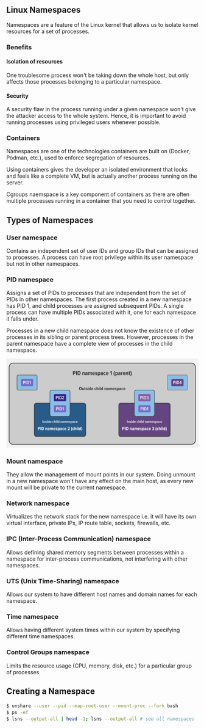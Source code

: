 ## Linux Namespaces

Namespaces are a feature of the Linux kernel that allows us to isolate kernel resources for a set of processes.

### Benefits

#### Isolation of resources

One troublesome process won't be taking down the whole host, but only affects those processes belonging to a particular namespace.

#### Security

A security flaw in the process running under a given namespace won't give the attacker access to the whole system. Hence, it is important to avoid running processes using privileged users whenever possible.

### Containers

Namespaces are one of the technologies containers are built on (Docker, Podman, etc.), used to enforce segregation of resources.

Using containers gives the developer an isolated environment that looks and feels like a complete VM, but is actually another process running on the server.

Cgroups naemspace is a key component of containers as there are often multiple processes running in a container that you need to control together.

## Types of Namespaces

### User namespace

Contains an independent set of user IDs and group IDs that can be assigned to processes. A process can have root privilege within its user namespace but not in other namespaces.

### PID namespace

Assigns a set of PIDs to processes that are independent from the set of PIDs in other namespaces. The first process created in a new namespace has PID 1, and child processes are assigned subsequent PIDs. A single process can have multiple PIDs associated with it, one for each namespace it falls under.

Processes in a new child namespace does not know the existence of other processes in its sibling or parent process trees. However, processes in the parent namespace have a complete view of processes in the child namespace.

<img src="../assets/PID-namespaces.png">

### Mount namespace

They allow the management of mount points in our system. Doing unmount in a new namespace won't have any effect on the main host, as every new mount will be private to the current namespace.

### Network namespace

Virtualizes the network stack for the new namespace i.e. it will have its own virtual interface, private IPs, IP route table, sockets, firewalls, etc.

### IPC (Inter-Process Communication) namespace

Allows defining shared memory segments between processes within a namespace for inter-process communications, not interfering with other namespaces.

### UTS (Unix Time-Sharing) namespace

Allows our system to have different host names and domain names for each namespace.

### Time namespace

Allows having different system times within our system by specifying different time namespaces.

### Control Groups namespace

Limits the resource usage (CPU, memory, disk, etc.) for a particular group of processes.

## Creating a Namespace

```bash
$ unshare --user --pid --map-root-user --mount-proc --fork bash
$ ps -ef
$ lsns --output-all | head -1; lsns --output-all # see all namespaces
```
